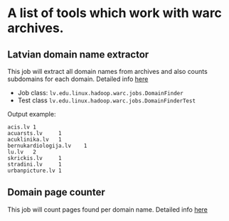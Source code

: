 # A list of tools which work with warc archives.


## Latvian domain name extractor

This job will extract all domain names from archives and also counts subdomains for each domain. Detailed info [here][1]

* Job class: `lv.edu.linux.hadoop.warc.jobs.DomainFinder`
* Test class `lv.edu.linux.hadoop.warc.jobs.DomainFinderTest`

Output example:
```
acis.lv 1
acuarsts.lv     1
acuklinika.lv   1
bernukardiologija.lv    1
lu.lv   2
skrickis.lv     1
stradini.lv     1
urbanpicture.lv 1
```

## Domain page counter

This job will count pages found per domain name. Detailed info [here][2]

  [1]: docs/DomainNameExtractor.md
  [2]: docs/DomainPageCounter.md

